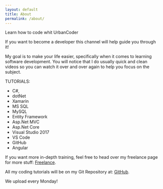 ```yaml
---
layout: default
title: About
permalink: /about/
---
```



Learn how to code whit UrbanCoder

If you want to become a developer this channel will help guide you through it!

My goal is to make your life easier, specifically when it comes to learning software development. You will notice that I do usually quick and clean videos so you can watch it over and over again to help you focus on the subject.

TUTORIALS:

- C#,
- dotNet
- Xamarin
- MS SQL
- MySQL
- Entity Framework
- Asp.Net MVC
- Asp.Net Core
- Visual Studio 2017
- VS Code
- GitHub
- Angular

If you want more in-depth training, feel free to head over my freelance page for more stuff: [Freelance](https://urbancodercompany.github.io/freelance).

All my coding tutorials will be on my Git Repository at: [GitHub](https://github.com/urbancodercompany).

We upload every Monday!

